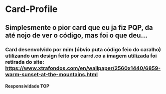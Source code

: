 # Card-Profile
## Simplesmente o pior card que eu ja fiz PQP, da até nojo de ver o código, mas foi o que deu...
### Card desenvolvido por mim (óbvio puta código feio do caralho) utilizando um design feito por carrd.co a imagem utilizada foi retirada do site: https://www.xtrafondos.com/en/wallpaper/2560x1440/6859-warm-sunset-at-the-mountains.html

#### Responsividade TOP
